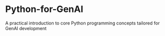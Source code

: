 # Python-for-GenAI
A practical introduction to core Python programming concepts tailored for GenAI development
